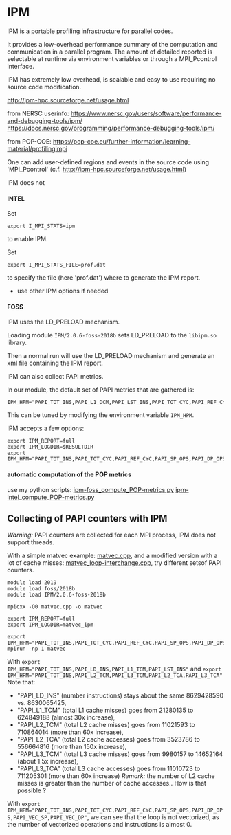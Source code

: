 # IPM
IPM is a portable profiling infrastructure for parallel codes.

It provides a low-overhead performance summary of the computation and communication in a parallel program.
The amount of detailed reported is selectable at runtime via environment variables or through a MPI_Pcontrol interface.

IPM has extremely low overhead, is scalable and easy to use requiring no source code modification.


http://ipm-hpc.sourceforge.net/usage.html

from NERSC userinfo: https://www.nersc.gov/users/software/performance-and-debugging-tools/ipm/
https://docs.nersc.gov/programming/performance-debugging-tools/ipm/

from POP-COE: https://pop-coe.eu/further-information/learning-material/profilingimpi



One can add user-defined regions and events in the source code using 'MPI_Pcontrol' (c.f. http://ipm-hpc.sourceforge.net/usage.html)

IPM does not

#### INTEL
Set
```
export I_MPI_STATS=ipm
```
to enable IPM.

Set
```
export I_MPI_STATS_FILE=prof.dat
```
to specify the file (here 'prof.dat') where to generate the IPM report.

+ use other IPM options if needed


#### FOSS
IPM uses the LD_PRELOAD mechanism.

Loading module `IPM/2.0.6-foss-2018b` sets LD_PRELOAD to the `libipm.so` library.

Then a normal run will use the LD_PRELOAD mechanism and generate an xml file containing the IPM report.


IPM can also collect PAPI metrics.

In our module, the default set of PAPI metrics that are gathered is:
```
IPM_HPM="PAPI_TOT_INS,PAPI_L1_DCM,PAPI_LST_INS,PAPI_TOT_CYC,PAPI_REF_CYC,PAPI_RES_STL,PAPI_STL_ICY,PAPI_STL_CCY"
```
This can be tuned by modifying the environment variable `IPM_HPM`.


IPM accepts a few options:
```
export IPM_REPORT=full
export IPM_LOGDIR=$RESULTDIR
export IPM_HPM="PAPI_TOT_INS,PAPI_TOT_CYC,PAPI_REF_CYC,PAPI_SP_OPS,PAPI_DP_OPS,PAPI_VEC_SP,PAPI_VEC_DP"
```

#### automatic computation of the POP metrics
use my python scripts:
[ipm-foss_compute_POP-metrics.py](ipm-foss_compute_POP-metrics.py)
[ipm-intel_compute_POP-metrics.py](ipm-intel_compute_POP-metrics.py)





## Collecting of PAPI counters with IPM
*Warning:* PAPI counters are collected for each MPI process, IPM does not support threads. 

With a simple matvec example: [matvec.cpp](matvec/matvec.cpp), and a modified version with a lot of cache misses: [matvec_loop-interchange.cpp](matvec/matvec_loop-interchange.cpp), try different setsof PAPI counters.
```
module load 2019
module load foss/2018b
module load IPM/2.0.6-foss-2018b

mpicxx -O0 matvec.cpp -o matvec

export IPM_REPORT=full
export IPM_LOGDIR=matvec_ipm

export IPM_HPM="PAPI_TOT_INS,PAPI_TOT_CYC,PAPI_REF_CYC,PAPI_SP_OPS,PAPI_DP_OPS,PAPI_VEC_SP,PAPI_VEC_DP"
mpirun -np 1 matvec
```


With `export IPM_HPM="PAPI_TOT_INS,PAPI_LD_INS,PAPI_L1_TCM,PAPI_LST_INS"` and `export IPM_HPM="PAPI_TOT_INS,PAPI_L2_TCM,PAPI_L3_TCM,PAPI_L2_TCA,PAPI_L3_TCA"`
Note that:
- "PAPI_LD_INS" (number instructions) stays about the same 8629428590 vs. 8630065425,
- "PAPI_L1_TCM" (total L1 cache misses) goes from  21280135 to 624849188 (almost 30x increase),
- "PAPI_L2_TCM" (total L2 cache misses) goes from  11021593 to 710864014 (more than 60x increase),
- "PAPI_L2_TCA" (total L2 cache accesses) goes from 3523786 to 556664816 (more than 150x increase),
- "PAPI_L3_TCM" (total L3 cache misses) goes from  9980157 to 14652164 (about 1.5x increase),
- "PAPI_L3_TCA" (total L3 cache accesses) goes from 11010723 to 711205301 (more than 60x increase)
*Remark:* the number of L2 cache misses is greater than the number of cache accesses.. How is that possible ?


With `export IPM_HPM="PAPI_TOT_INS,PAPI_TOT_CYC,PAPI_REF_CYC,PAPI_SP_OPS,PAPI_DP_OPS,PAPI_VEC_SP,PAPI_VEC_DP"`, we can see that the loop is not vectorized, as the number of vectorized operations and instructions is almost 0.
